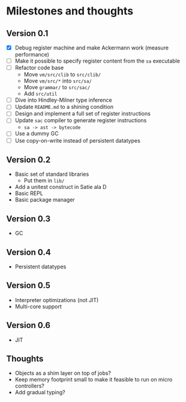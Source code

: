 # Milestones and thoughts

## Version 0.1

* [x] Debug register machine and make Ackermann work (measure performance)
* [ ] Make it possible to specify register content from the `sa` executable
* [ ] Refactor code base
  - Move `vm/src/clib` to `src/clib/`
  - Move `vm/src/*` into `src/sa/`
  - Move `grammar/` to `src/sac/`
  - Add `src/util`
* [ ] Dive into Hindley-Milner type inference
* [ ] Update `README.md` to a shining condition
* [ ] Design and implement a full set of register instructions
* [ ] Update `sac` compiler to generate register instructions
  - `sa -> ast -> bytecode`
* [ ] Use a dummy GC
* [ ] Use copy-on-write instead of persistent datatypes

## Version 0.2

* Basic set of standard libraries
  - Put them in `lib/`
* Add a unitest construct in Satie ala D
* Basic REPL
* Basic package manager

## Version 0.3

* GC

## Version 0.4

* Persistent datatypes

## Version 0.5

* Interpreter optimizations (not JIT)
* Multi-core support

## Version 0.6

* JIT

## Thoughts

* Objects as a shim layer on top of jobs?
* Keep memory footprint small to make it feasible to run on micro
  controllers?
* Add gradual typing?

